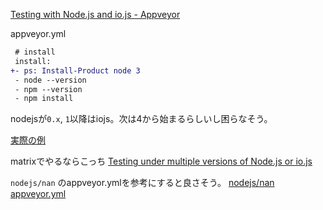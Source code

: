 [Testing with Node.js and io.js - Appveyor](http://www.appveyor.com/docs/lang/nodejs-iojs#selecting-node-js-or-io-js-version)

appveyor.yml

```diff
 # install
 install:                                                                                                               
+- ps: Install-Product node 3                                                                                                               
 - node --version
 - npm --version
 - npm install 
```

nodejsが`0.x`, `1`以降はiojs。次は4から始まるらしいし困らなそう。

[実際の例](https://ci.appveyor.com/project/sanemat/electron-triage-for-github/build/1.0.144)

matrixでやるならこっち
[Testing under multiple versions of Node.js or io.js](http://www.appveyor.com/docs/lang/nodejs-iojs#testing-under-multiple-versions-of-node-js-or-io-js)

`nodejs/nan` のappveyor.ymlを参考にすると良さそう。 
[nodejs/nan appveyor.yml](https://github.com/nodejs/nan/blob/1c725597a3a101da7fc88f27b3cdecf8528df9ab/appveyor.yml)
